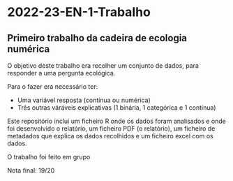 # 2022-23-EN-1-Trabalho
Primeiro trabalho da cadeira de ecologia numérica
---
O objetivo deste trabalho era recolher um conjunto de dados, para responder a uma pergunta ecológica. 

Para o fazer era necessário ter: 

- Uma variável resposta (contínua ou numérica)
- Três outras váráveis explicativas (1 binária, 1 categórica e 1 contínua)

Este repositório inclui um ficheiro R onde os dados foram analisados e onde foi desenvolvido o relatório, um ficheiro PDF (o relatório), um ficheiro de metadados que explica os dados recolhidos e um ficheiro excel com os dados.

O trabalho foi feito em grupo

Nota final: 19/20

